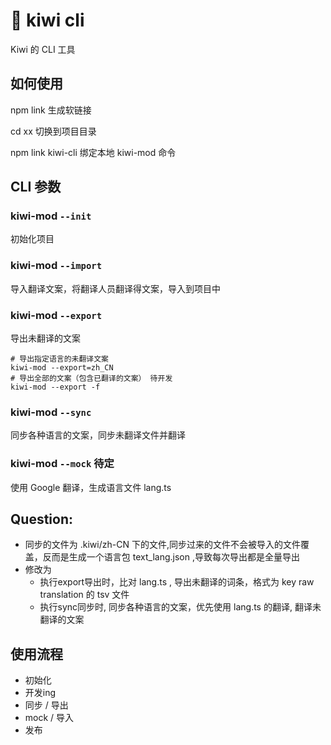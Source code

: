 # 🐤 kiwi cli

Kiwi 的 CLI 工具

## 如何使用

npm link 生成软链接

cd xx 切换到项目目录

npm link kiwi-cli 绑定本地 kiwi-mod 命令


## CLI 参数
### kiwi-mod `--init`
初始化项目

### kiwi-mod `--import`
导入翻译文案，将翻译人员翻译得文案，导入到项目中

### kiwi-mod `--export`
导出未翻译的文案

```shell script
# 导出指定语言的未翻译文案
kiwi-mod --export=zh_CN
# 导出全部的文案（包含已翻译的文案） 待开发
kiwi-mod --export -f
```

### kiwi-mod `--sync`
同步各种语言的文案，同步未翻译文件并翻译

### kiwi-mod `--mock`  待定
使用 Google 翻译，生成语言文件 lang.ts

## Question:
  * 同步的文件为 .kiwi/zh-CN 下的文件,同步过来的文件不会被导入的文件覆盖，反而是生成一个语言包 text_lang.json ,导致每次导出都是全量导出
  * 修改为
    * 执行export导出时，比对 lang.ts  , 导出未翻译的词条，格式为 key raw translation 的 tsv 文件
    * 执行sync同步时, 同步各种语言的文案，优先使用 lang.ts 的翻译, 翻译未翻译的文案

## 使用流程
  * 初始化
  * 开发ing
  * 同步 / 导出
  * mock / 导入
  * 发布
